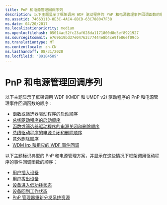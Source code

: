 ```yaml
---
title: PnP 和电源管理回调序列
description: 以下主题显示了框架调用 WDF 驱动程序的 PnP 和电源管理事件回调函数的顺序
ms.assetid: 74663110-8E3C-4AC4-8BCD-63C788047F38
ms.date: 04/20/2017
ms.localizationpriority: medium
ms.openlocfilehash: 05014ac52fc23af628da1171800d8e5ef8921927
ms.sourcegitcommit: e769619bd37e04762c77444e8b4ce9fe86ef09cb
ms.translationtype: MT
ms.contentlocale: zh-CN
ms.lasthandoff: 08/31/2020
ms.locfileid: "89184589"
---
```

# <a name="pnp-and-power-management-callback-sequences"></a>PnP 和电源管理回调序列


以下主题显示了框架调用 WDF (KMDF 和 UMDF v2) 驱动程序的 PnP 和电源管理事件回调函数的顺序：

-   [函数或筛选器驱动程序的启动顺序](power-up-sequence-for-a-function-or-filter-driver.md)
-   [总线驱动程序的启动顺序](power-up-sequence-for-a-bus-driver.md)
-   [函数或筛选器驱动程序的电源关闭和删除顺序](power-down-and-removal-sequence-for-a-function-or-filter-driver.md)
-   [总线驱动程序的电源关闭和删除顺序](power-down-and-removal-sequence-for-a-bus-driver.md)
-   [意外删除顺序](surprise-removal-sequence.md)
-   [WDM Irp 和相应的 WDF 事件回调](./wdm-irps-and-kmdf-event-callback-functions.md)

以下主题标识典型的 PnP 和电源管理方案，并显示在这些情况下框架调用驱动程序的事件回调函数的顺序：

- [用户插入设备](a-user-plugs-in-a-device.md)
- [用户拔出设备](a-user-unplugs-a-device.md)
- [设备进入低功耗状态](a-device-enters-a-low-power-state.md)
- [设备回到工作状态](a-device-returns-to-its-working-state.md)
- [PnP 管理器重新分发系统资源](the-pnp-manager-redistributes-system-resources.md)
 

